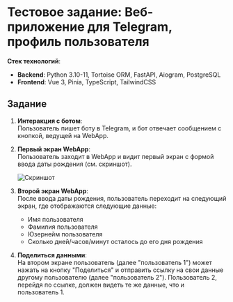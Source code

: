 # Тестовое задание: Веб-приложение для Telegram, профиль пользователя

**Стек технологий**:  
- **Backend**: Python 3.10-11, Tortoise ORM, FastAPI, Aiogram, PostgreSQL  
- **Frontend**: Vue 3, Pinia, TypeScript, TailwindCSS  

## Задание

1. **Интеракция с ботом**:  
   Пользователь пишет боту в Telegram, и бот отвечает сообщением с кнопкой, ведущей на WebApp.

2. **Первый экран WebApp**:  
   Пользователь заходит в WebApp и видит первый экран с формой ввода даты рождения (см. скриншот).
   
   ![Скриншот](photo_2024-08-27_14-09-09.jpg)

3. **Второй экран WebApp**:  
   После ввода даты рождения, пользователь переходит на следующий экран, где отображаются следующие данные:
   - Имя пользователя
   - Фамилия пользователя
   - Юзернейм пользователя
   - Сколько дней/часов/минут осталось до его дня рождения

4. **Поделиться данными**:  
   На втором экране пользователь (далее "пользователь 1") может нажать на кнопку "Поделиться" и отправить ссылку на свои данные другому пользователю (далее "пользователь 2"). Пользователь 2, перейдя по ссылке, должен видеть те же данные, что и пользователь 1.
